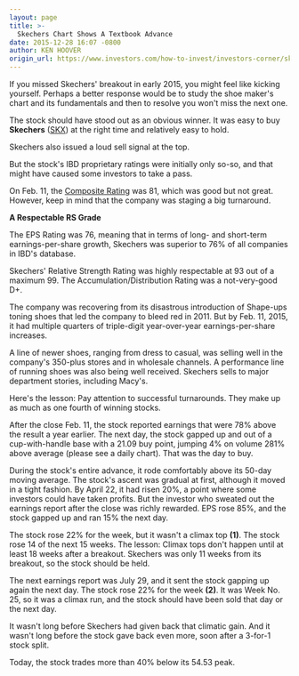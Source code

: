 ```yaml
---
layout: page
title: >-
  Skechers Chart Shows A Textbook Advance
date: 2015-12-28 16:07 -0800
author: KEN HOOVER
origin_url: https://www.investors.com/how-to-invest/investors-corner/skechers-breakout-and-advance
---
```





If you missed Skechers' breakout in early 2015, you might feel like kicking yourself. Perhaps a better response would be to study the shoe maker's chart and its fundamentals and then to resolve you won't miss the next one.

  

The stock should have stood out as an obvious winner. It was easy to buy **Skechers** ([SKX](https://research.investors.com/quote.aspx?symbol=SKX)) at the right time and relatively easy to hold.

  

Skechers also issued a loud sell signal at the top.

  

But the stock's IBD proprietary ratings were initially only so-so, and that might have caused some investors to take a pass.

  

On Feb. 11, the [Composite Rating](http://research.investors.com/stock-checkup/nyse-skechers-u-s-a-inc-cl-a-skx.aspx) was 81, which was good but not great. However, keep in mind that the company was staging a big turnaround.

  

**A Respectable RS Grade**

  

The EPS Rating was 76, meaning that in terms of long- and short-term earnings-per-share growth, Skechers was superior to 76% of all companies in IBD's database.

  

Skechers' Relative Strength Rating was highly respectable at 93 out of a maximum 99. The Accumulation/Distribution Rating was a not-very-good D+.

  

The company was recovering from its disastrous introduction of Shape-ups toning shoes that led the company to bleed red in 2011. But by Feb. 11, 2015, it had multiple quarters of triple-digit year-over-year earnings-per-share increases.

  

A line of newer shoes, ranging from dress to casual, was selling well in the company's 350-plus stores and in wholesale channels. A performance line of running shoes was also being well received. Skechers sells to major department stories, including Macy's.

  

Here's the lesson: Pay attention to successful turnarounds. They make up as much as one fourth of winning stocks.

  

After the close Feb. 11, the stock reported earnings that were 78% above the result a year earlier. The next day, the stock gapped up and out of a cup-with-handle base with a 21.09 buy point, jumping 4% on volume 281% above average (please see a daily chart). That was the day to buy.

  

During the stock's entire advance, it rode comfortably above its 50-day moving average. The stock's ascent was gradual at first, although it moved in a tight fashion. By April 22, it had risen 20%, a point where some investors could have taken profits. But the investor who sweated out the earnings report after the close was richly rewarded. EPS rose 85%, and the stock gapped up and ran 15% the next day.

  

The stock rose 22% for the week, but it wasn't a climax top **(1)**. The stock rose 14 of the next 15 weeks. The lesson: Climax tops don't happen until at least 18 weeks after a breakout. Skechers was only 11 weeks from its breakout, so the stock should be held.

  

The next earnings report was July 29, and it sent the stock gapping up again the next day. The stock rose 22% for the week **(2)**. It was Week No. 25, so it was a climax run, and the stock should have been sold that day or the next day.

  

It wasn't long before Skechers had given back that climatic gain. And it wasn't long before the stock gave back even more, soon after a 3-for-1 stock split.

  

Today, the stock trades more than 40% below its 54.53 peak.




